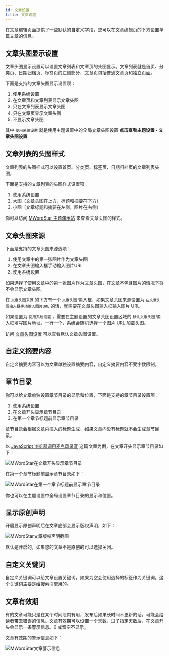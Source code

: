 ```yaml
---
id: 文章设置
title: 文章设置
---
```


在文章编辑页面提供了一些默认的自定义字段，您可以在文章编辑页的下方设置单篇文章的信息。

## 文章头图显示设置

文章头图显示设置可以设置文章列表和文章页的头图显示。文章列表就是首页、分类页、日期归档页、标签页的左侧部分，文章页包括普通文章页和独立页面。

下面是支持的文章头图显示设置项：

1. 使用系统设置
2. 在文章页和文章列表显示文章头图
3. 只在文章列表显示文章头图
4. 只在文章页显示文章头图
5. 不显示文章头图

其中 `使用系统设置` 就是使用主题设置中的全局文章头图设置 **点击查看主题设置 - 文章头图设置**

## 文章列表的头图样式

文章列表的头图样式可以设置首页、分类页、标签页、日期归档页的文章列表头图，

下面是支持的文章列表的头图样式设置项：

1. 使用系统设置
2. 大图（文章头图在上方，标题和摘要在下方）
3. 小图（文章标题和摘要在左侧，图片在右侧）

你可以访问 [MWordStar 主题演示站](https://changbin1997.github.io/MWordStar/web/) 来查看文章头图的样式。

## 文章头图来源

下面是支持的文章头图来源选项：

1. 使用文章中的第一张图片作为文章头图
2. 在文章头图输入框手动输入图片URL
3. 使用系统设置

如果选择了使用文章中的第一张图片作为文章头图，在文章不包含图片的情况下将不会显示文章头图。

在 `文章头图来源` 的下方有一个 `文章头图` 输入框，如果文章头图来源设置为 `在文章头图输入框手动输入图片URL` 的话，就需要在文章头图输入框输入图片 URL。

如果设置为 `使用系统设置` ，需要在主题设置的文章头图设置区域的 `默认文章头图` 输入框填写图片地址，一行一个，系统会随机选择一个图片 URL 加载头图。

访问 [文章头图设置](./主题设置-文章头图) 可以查看默认文章头图设置。

## 自定义摘要内容

自定义摘要内容可以为文章单独设置摘要内容，自定义摘要内容不受字数限制。

## 章节目录

你可以给文章单独设置章节目录的显示和位置，下面是支持的章节目录设置项：

1. 使用系统设置
2. 在文章开头显示章节目录
3. 在第一个章节标题前显示章节目录

章节目录会根据文章内插入的标题生成，如果文章内没有标题就不会生成章节目录。

以 [JavaScript 浏览器调用麦克风录音](https://www.misterma.com/archives/907/) 这篇文章为例，在文章开头显示章节目录如下：

![MWordStar在文章开头显示章节目录](assets/directory1.jpg)

在第一个章节标题前显示章节目录如下：

![MWordStar在第一个章节标题前显示章节目录](assets/directory2.jpg)

你也可以在主题设置中全局设置章节目录的显示和位置。

## 显示原创声明

开启显示原创声明后在文章底部会显示版权声明，如下：

![MWordStar文章版权声明截图](assets/16043699543471.jpeg)

默认是开启的，如果您的文章不是原创的可以选择关闭。

## 自定义关键词

自定义关键词可以给文章设置关键词，如果为空会使用选择的标签作为关键词。这个关键词主要是给搜索引擎用的。

## 文章有效期

有的文章可能只是在某个时间段内有用，发布后如果长时间不更新的话，可能会给读者带去错误的信息。文章有效期可以设置一个天数，过了指定天数后，在文章开头会显示一条警示信息。0 或留空不显示。

文章有效期的警示信息如下：

![MWordStar文章警示信息](assets/Warning-information.jpg)